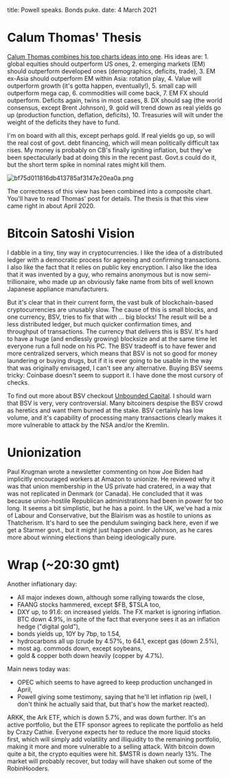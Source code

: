 title: Powell speaks. Bonds puke.
date: 4 March 2021

# Calum Thomas' Thesis

[Calum Thomas combines his top charts ideas into one](https://www.linkedin.com/pulse/macro-market-mega-theme-callum-thomas/). His ideas are:
    1. global equities should outperform US ones,
    2. emerging markets (EM) should outperform developed ones (demographics, deficits, trade),
    3. EM ex-Asia should outperform EM within Asia: rotation play,
    4. Value will outperform growth (it's gotta happen, eventually!),
    5. small cap will outperform mega cap,
    6. commodities will come back,
    7. EM FX should outperform. Deficits again, twins in most cases,
    8. DX should sag (the world consensus, except Brent Johnson),
    9. gold will trend down as real yields go up (production function, deflation, deficits),
    10. Treasuries will wilt under the weight of the deficits they have to fund.

I'm on board with all this, except perhaps gold. If real yields go up, so will the real cost of govt. debt financing, which will mean politically difficult tax rises. 
My money is probably on CB's finally igniting inflation, but they've been spectacularly bad at doing this in the recent past. 
Govt.s could do it, but the short term spike in nominal rates might kill them.

![bf75d011816db413785af3147e20ea0a.png]({attach}bf75d011816db413785af3147e20ea0a.png)

The correctness of this view has been combined into a composite chart. You'll have to read Thomas' post for details. The thesis is that this view came right in about April 2020.

# Bitcoin Satoshi Vision

I dabble in a tiny, tiny way in cryptocurrencies. I like the idea of a distributed ledger with a democratic process for agreeing and confirming transactions. I also like the fact that it relies on public key encryption. I also like the idea that it was invented by a guy, who remains anonymous but is now semi-trillionaire, who made up an obviously fake name from bits of well known Japanese appliance manufacturers.

But it's clear that in their current form, the vast bulk of blockchain-based cryptocurrencies are unusably slow.
The cause of this is small blocks, and one currency, BSV, tries to fix that with … big blocks!
The result will be a less distributed ledger, but much quicker confirmation times, and throughput of transactions.
The currency that delivers this is BSV. 
It's hard to have a huge (and endlessly growing) blocksize and at the same time let everyone run a full node on his PC.
The BSV tradeoff is to have fewer and more centralized servers, which means that BSV is not so good for money laundering or buying drugs, but if it is ever going to be usable in the way that was originally envisaged, I can't see any alternative.
Buying BSV seems tricky: Coinbase doesn't seem to support it. I have done the most cursory of checks.

To find out more about BSV checkout [Unbounded Capital](https://unboundedcapital.com/). 
I should warn that BSV is very, very controversial. Many bitcoiners despise the BSV crowd as heretics and want them burned at the stake. BSV certainly has low volume, and it's capability of processing many transactions clearly makes it more vulnerable to attack by the NSA and/or the Kremlin. 

# Unionization

Paul Krugman wrote a newsletter commenting on how Joe Biden had implicitly encouraged workers at Amazon to unionize.
He reviewed why it was that union membership in the US private had cratered, in a way that was not replicated in Denmark (or Canada).
He concluded that it was because union-hostile Republican administrations had been in power for too long.
It seems a bit simplistic, but he has a point.
In the UK, we've had a mix of Labour and Conservative, but the Blairism was as hostile to unions as Thatcherism.
It's hard to see the pendulum swinging back here, even if we get a Starmer govt., but it might just happen under Johnson, as he cares more about winning elections than being ideologically pure.

# Wrap (~20:30 gmt)

Another inflationary day:

- All major indexes down, although some rallying towards the close,
- FAANG stocks hammered, except $FB, $TSLA too,
- DXY up, to 91.6: on increased yields. The FX market is ignoring inflation. BTC down 4.9%, in spite of the fact that everyone sees it as an inflation hedge ("digital gold"),
- bonds yields up, 10Y by 7bp, to 1.54,
- hydrocarbons all up (crude by 4.57%, to 64.1, except gas (down 2.5%),
- most ag. commods down, except soybeans,
- gold & copper both down heavily (copper by 4.7%).

Main news today was:

- OPEC which seems to have agreed to keep production unchanged in April,
- Powell giving some testimony, saying that he'll let inflation rip (well, I don't think he actually said that, but that's how the market reacted).

ARKK, the Ark ETF, which is down 5.7%, and was down further. It's an active portfolio, but the ETF sponsor agrees to replicate the portfolio as held by Crazy Cathie.
Everyone expects her to reduce the more liquid stocks first, which will simply add volatility and illiquidity to the remaining portfolio, making it more and more vulnerable to a selling attack.
With bitcoin down quite a bit, the crypto equities were hit. $MSTR is down nearly 13%.
The market will probably recover, but today will have shaken out some of the RobinHooders.
